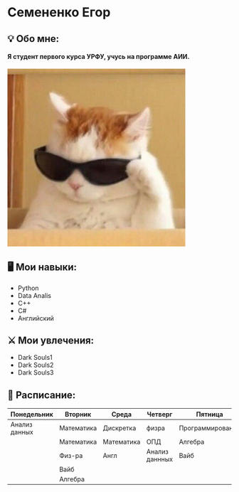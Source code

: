 # Семененко Егор
## :bulb: Обо мне:
#### Я студент первого курса УРФУ, учусь на программе АИИ.
![](https://github.com/semenenkoe964-lang/Vibe/blob/main/OaRJ1Ykw8G3PvCRZZ4GMjhErM1qQ7GzP.jpeg)
## :desktop_computer: Мои навыки:
* Python
* Data Analis
* C++
* C#
* Английский
## :crossed_swords: Мои увлечения:
* Dark Souls1
* Dark Souls2
* Dark Souls3
## :date: Расписание:
|Понедельник  |Вторник   |Среда      |Четверг        |Пятница|
|-----------  |----------|-----------|---------------|----------------|
|Анализ данных|Математика|Дискретка  |физра          |Программирование|
|             |Математика|Математика |ОПД            |Алгебра|
|             |Физ-ра    |Англ       |Анализ даннных |Вайб|
|             |Вайб|
|             |Алгебра|
